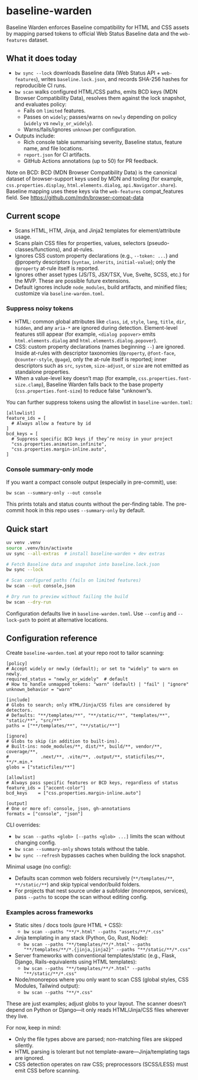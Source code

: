# baseline-warden

Baseline Warden enforces Baseline compatibility for HTML and CSS assets by mapping parsed tokens to official Web Status Baseline data and the `web-features` dataset.

## What it does today

- `bw sync --lock` downloads Baseline data (Web Status API + `web-features`), writes `baseline.lock.json`, and records SHA-256 hashes for reproducible CI runs.
- `bw scan` walks configured HTML/CSS paths, emits BCD keys (MDN Browser Compatibility Data), resolves them against the lock snapshot, and evaluates policy:
  - Fails on `limited` features.
  - Passes on `widely`; passes/warns on `newly` depending on policy (`widely` vs `newly_or_widely`).
  - Warns/fails/ignores `unknown` per configuration.
- Outputs include:
  - Rich console table summarising severity, Baseline status, feature name, and file locations.
  - `report.json` for CI artifacts.
  - GitHub Actions annotations (up to 50) for PR feedback.

Note on BCD: BCD (MDN Browser Compatibility Data) is the canonical dataset of browser-support keys used by MDN and tooling (for example, `css.properties.display`, `html.elements.dialog`, `api.Navigator.share`). Baseline mapping uses these keys via the `web-features` compat_features field. See https://github.com/mdn/browser-compat-data

## Current scope

- Scans HTML, HTM, Jinja, and Jinja2 templates for element/attribute usage.
- Scans plain CSS files for properties, values, selectors (pseudo-classes/functions), and at-rules.
- Ignores CSS custom property declarations (e.g., `--token: ...`) and @property descriptors (`syntax`, `inherits`, `initial-value`); only the `@property` at-rule itself is reported.
- Ignores other asset types (JS/TS, JSX/TSX, Vue, Svelte, SCSS, etc.) for the MVP. These are possible future extensions.
- Default ignores include `node_modules`, build artifacts, and minified files; customize via `baseline-warden.toml`.

### Suppress noisy tokens

- HTML: common global attributes like `class`, `id`, `style`, `lang`, `title`, `dir`, `hidden`, and any `aria-*` are ignored during detection. Element-level features still appear (for example, `<dialog popover>` emits `html.elements.dialog` and `html.elements.dialog.popover`).
- CSS: custom property declarations (names beginning `--`) are ignored. Inside at-rules with descriptor taxonomies (`@property`, `@font-face`, `@counter-style`, `@page`), only the at-rule itself is reported; inner descriptors such as `src`, `system`, `size-adjust`, or `size` are not emitted as standalone properties.
- When a value-level key doesn’t map (for example, `css.properties.font-size.clamp`), Baseline Warden falls back to the base property (`css.properties.font-size`) to reduce false “unknown”s.

You can further suppress tokens using the allowlist in `baseline-warden.toml`:

```
[allowlist]
feature_ids = [
  # Always allow a feature by id
]
bcd_keys = [
  # Suppress specific BCD keys if they’re noisy in your project
  "css.properties.animation.infinite",
  "css.properties.margin-inline.auto",
]
```

### Console summary-only mode

If you want a compact console output (especially in pre-commit), use:

```
bw scan --summary-only --out console
```

This prints totals and status counts without the per-finding table. The pre-commit hook in this repo uses `--summary-only` by default.

## Quick start

```bash
uv venv .venv
source .venv/bin/activate
uv sync --all-extras  # install baseline-warden + dev extras

# Fetch Baseline data and snapshot into baseline.lock.json
bw sync --lock

# Scan configured paths (fails on limited features)
bw scan --out console,json

# Dry run to preview without failing the build
bw scan --dry-run
```

Configuration defaults live in `baseline-warden.toml`. Use `--config` and `--lock-path` to point at alternative locations.

## Configuration reference

Create `baseline-warden.toml` at your repo root to tailor scanning:

```
[policy]
# Accept widely or newly (default); or set to "widely" to warn on newly.
required_status = "newly_or_widely"  # default
# How to handle unmapped tokens: "warn" (default) | "fail" | "ignore"
unknown_behavior = "warn"

[include]
# Globs to search; only HTML/Jinja/CSS files are considered by detectors.
# Defaults: "**/templates/**", "**/static/**", "templates/**", "static/**", "src/**"
paths = ["**/templates/**", "**/static/**"]

[ignore]
# Globs to skip (in addition to built-ins).
# Built-ins: node_modules/**, dist/**, build/**, vendor/**, coverage/**,
#            .next/**, .vite/**, .output/**, staticfiles/**, **/*.min.*
globs = ["staticfiles/**"]

[allowlist]
# Always pass specific features or BCD keys, regardless of status
feature_ids = ["accent-color"]
bcd_keys    = ["css.properties.margin-inline.auto"]

[output]
# One or more of: console, json, gh-annotations
formats = ["console", "json"]
```

CLI overrides:
- `bw scan --paths <glob> [--paths <glob> ...]` limits the scan without changing config.
- `bw scan --summary-only` shows totals without the table.
- `bw sync --refresh` bypasses caches when building the lock snapshot.

Minimal usage (no config):
- Defaults scan common web folders recursively (`**/templates/**`, `**/static/**`) and skip typical vendor/build folders.
- For projects that nest source under a subfolder (monorepos, services), pass `--paths` to scope the scan without editing config.

### Examples across frameworks

- Static sites / docs tools (pure HTML + CSS):
  - `bw scan --paths "**/*.html" --paths "assets/**/*.css"`
- Jinja templating in any stack (Python, Go, Rust, Node):
  - `bw scan --paths "**/templates/**/*.html" --paths "**/templates/**/*.{jinja,jinja2}" --paths "**/static/**/*.css"`
- Server frameworks with conventional templates/static (e.g., Flask, Django, Rails-equivalents using HTML templates):
  - `bw scan --paths "**/templates/**/*.html" --paths "**/static/**/*.css"`
- Node/monorepos where you only want to scan CSS (global styles, CSS Modules, Tailwind output):
  - `bw scan --paths "**/*.css"`

These are just examples; adjust globs to your layout. The scanner doesn’t depend on Python or Django—it only reads HTML/Jinja/CSS files wherever they live.

For now, keep in mind:

- Only the file types above are parsed; non-matching files are skipped silently.
- HTML parsing is tolerant but not template-aware—Jinja/templating tags are ignored.
- CSS detection operates on raw CSS; preprocessors (SCSS/LESS) must emit CSS before scanning.
